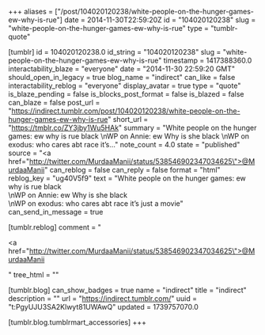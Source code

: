 +++
aliases = ["/post/104020120238/white-people-on-the-hunger-games-ew-why-is-rue"]
date = 2014-11-30T22:59:20Z
id = "104020120238"
slug = "white-people-on-the-hunger-games-ew-why-is-rue"
type = "tumblr-quote"

[tumblr]
id = 104020120238.0
id_string = "104020120238"
slug = "white-people-on-the-hunger-games-ew-why-is-rue"
timestamp = 1417388360.0
interactability_blaze = "everyone"
date = "2014-11-30 22:59:20 GMT"
should_open_in_legacy = true
blog_name = "indirect"
can_like = false
interactability_reblog = "everyone"
display_avatar = true
type = "quote"
is_blaze_pending = false
is_blocks_post_format = false
is_blazed = false
can_blaze = false
post_url = "https://indirect.tumblr.com/post/104020120238/white-people-on-the-hunger-games-ew-why-is-rue"
short_url = "https://tmblr.co/ZY3jby1Wu5HAk"
summary = "White people on the hunger games: ew why is rue black \nWP on Annie: ew Why is she black \nWP on exodus: who cares abt race it’s..."
note_count = 4.0
state = "published"
source = "<a href=\"http://twitter.com/MurdaaManii/status/538546902347034625\">@MurdaaManii</a>"
can_reblog = false
can_reply = false
format = "html"
reblog_key = "ug40V5f9"
text = "White people on the hunger games: ew why is rue black<br/>\nWP on Annie: ew Why is she black<br/>\nWP on exodus: who cares abt race it&rsquo;s just a movie"
can_send_in_message = true

[tumblr.reblog]
comment = "<p><a href=\"http://twitter.com/MurdaaManii/status/538546902347034625\">@MurdaaManii</a></p>"
tree_html = ""

[tumblr.blog]
can_show_badges = true
name = "indirect"
title = "indirect"
description = ""
url = "https://indirect.tumblr.com/"
uuid = "t:PgyUJU3SA2Klwyt81UWAwQ"
updated = 1739757070.0

[tumblr.blog.tumblrmart_accessories]
+++
